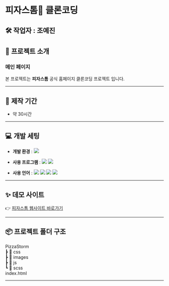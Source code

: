# **피자스톰🍕** 클론코딩

## 🛠 작업자 : 조예진

## 📌 프로젝트 소개

### 메인 페이지 
본 프로젝트는 **피자스톰** 공식 홈페이지 클론코딩 프로젝트 입니다.

---


## 📅 제작 기간
- 약 30시간


---


## 💻 개발 세팅 

- **개발 환경** : <img src="https://img.shields.io/badge/windows10-0078D6?style=flat&logo=windows10&logoColor=white"/>

- **사용 프로그램** : <img src="https://img.shields.io/badge/Vs_code-007ACC?style=flat&logo=visualstudiocode&logoColor=white"/> <img src="https://img.shields.io/badge/figma-F24E1E?style=flat&logo=figma&logoColor=white"/>

- **사용 언어** : <img src="https://img.shields.io/badge/HTML5-E34F26?style=flat&logo=html5&logoColor=white"/> <img src="https://img.shields.io/badge/CSS3-1572B6?style=flat&logo=css3&logoColor=white"/> <img src="https://img.shields.io/badge/JavaScript-F7DF1E?style=flat&logo=javascript&logoColor=black"/> <img src="https://img.shields.io/badge/SCSS-CC6699?style=flat&logo=sass&logoColor=white"/>

---


 ## ✨ 데모 사이트
👉 [피자스톰 웹사이트 바로가기](https://yejin0722.github.io/PizzaStorm/)

---

## 📦 프로젝트 폴더 구조


  PizzaStorm  
┣ 📂 css  
┣ 📂 images  
┣ 📂 js   
┗ 📂 scss  
  index.html

---
